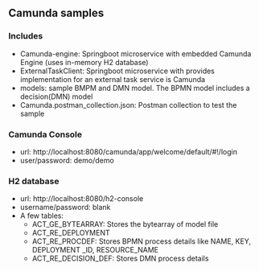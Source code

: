 ## Camunda samples
### Includes
- Camunda-engine: Springboot microservice with embedded Camunda Engine (uses in-memory H2 database)
- ExternalTaskClient: Springboot microservice with provides implementation for an external task service is Camunda
- models: sample BMPM and DMN model. The BPMN model includes a decision(DMN) model
- Camunda.postman_collection.json: Postman collection to test the sample
### Camunda Console
- url: http://localhost:8080/camunda/app/welcome/default/#!/login
- user/password: demo/demo
### H2 database
- url: http://localhost:8080/h2-console
- username/password: blank
- A few tables:
  - ACT_GE_BYTEARRAY: Stores the bytearray of model file
  - ACT_RE_DEPLOYMENT
  - ACT_RE_PROCDEF: Stores BPMN process details like NAME, KEY, DEPLOYMENT _ID, RESOURCE_NAME
  - ACT_RE_DECISION_DEF: Stores DMN process details
